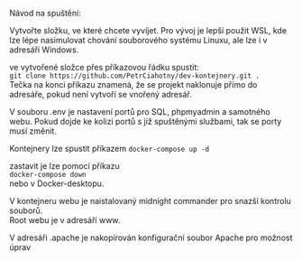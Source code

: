 Návod na spuštění:

Vytvořte složku, ve které chcete vyvíjet. Pro vývoj je lepší použit WSL, kde 
lze lépe nasimulovat chování souborového systému Linuxu, ale lze i v adresáři Windows. 

ve vytvořené složce přes příkazovou řádku spustit:  
`git clone https://github.com/PetrCiahotny/dev-kontejnery.git .`  
Tečka na konci příkazu znamená, že se projekt naklonuje přímo do adresáře, 
pokud není vytvoří se vnořený adresář.  

V souboru .env je nastavení portů pro SQL, phpmyadmin a samotného webu. 
Pokud dojde ke kolizi portů s již spuštěnými službami, tak se porty musí změnit.  

Kontejnery lze spustit příkazem
`docker-compose up -d`

zastavit je lze pomocí příkazu  
`docker-compose down`  
nebo v Docker-desktopu.

V kontejneru webu je naistalovaný midnight commander pro snazší kontrolu souborů.  
Root webu je v adresáří www.  

V adresáři .apache je nakopírován konfigurační soubor Apache pro možnost úprav



